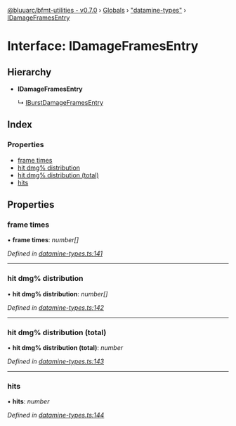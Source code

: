 [@bluuarc/bfmt-utilities - v0.7.0](../README.md) › [Globals](../globals.md) › ["datamine-types"](../modules/_datamine_types_.md) › [IDamageFramesEntry](_datamine_types_.idamageframesentry.md)

# Interface: IDamageFramesEntry

## Hierarchy

* **IDamageFramesEntry**

  ↳ [IBurstDamageFramesEntry](_datamine_types_.iburstdamageframesentry.md)

## Index

### Properties

* [frame times](_datamine_types_.idamageframesentry.md#frame-times)
* [hit dmg% distribution](_datamine_types_.idamageframesentry.md#hit-dmg%-distribution)
* [hit dmg% distribution (total)](_datamine_types_.idamageframesentry.md#hit-dmg%-distribution-(total))
* [hits](_datamine_types_.idamageframesentry.md#hits)

## Properties

###  frame times

• **frame times**: *number[]*

*Defined in [datamine-types.ts:141](https://github.com/BluuArc/bfmt-utilities/blob/master/src/datamine-types.ts#L141)*

___

###  hit dmg% distribution

• **hit dmg% distribution**: *number[]*

*Defined in [datamine-types.ts:142](https://github.com/BluuArc/bfmt-utilities/blob/master/src/datamine-types.ts#L142)*

___

###  hit dmg% distribution (total)

• **hit dmg% distribution (total)**: *number*

*Defined in [datamine-types.ts:143](https://github.com/BluuArc/bfmt-utilities/blob/master/src/datamine-types.ts#L143)*

___

###  hits

• **hits**: *number*

*Defined in [datamine-types.ts:144](https://github.com/BluuArc/bfmt-utilities/blob/master/src/datamine-types.ts#L144)*
